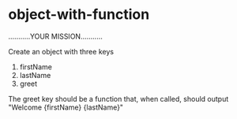 # object-with-function

...........YOUR MISSION...........

Create an object with three keys
  1. firstName
  2. lastName
  3. greet

The greet key should be a function that, when called,
should output "Welcome {firstName} {lastName}"